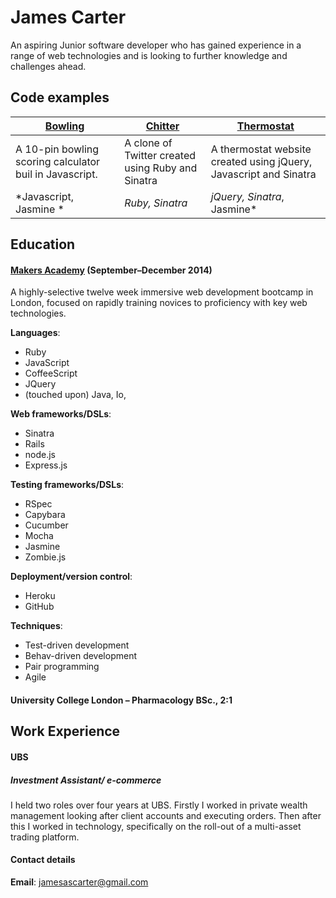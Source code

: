# James Carter

An aspiring Junior software developer who has gained experience in a range of web technologies and is looking to further knowledge and challenges ahead.

## Code examples

| [Bowling](https://github.com/jamesascarter/bowling) <br/>  | [Chitter](https://github.com/jamesascarter/Chitter) <br/> | [Thermostat](https://github.com/jamesascarter/Thermostat) <br/>
| ----------------- | ----------------- | ----------------- |
| A 10-pin bowling scoring calculator buil in Javascript. | A clone of Twitter created using Ruby and Sinatra | A thermostat website created using jQuery, Javascript and Sinatra|
| *Javascript, Jasmine * | *Ruby, Sinatra* | *jQuery, Sinatra*, Jasmine* |

## Education

#### [Makers Academy](http://www.makersacademy.com) (September–December 2014)

A highly-selective twelve week immersive web development bootcamp in London, focused on rapidly training novices to proficiency with key web technologies.

**Languages**:

* Ruby
* JavaScript
* CoffeeScript
* JQuery
* (touched upon) Java, Io, 

**Web frameworks/DSLs**:

* Sinatra
* Rails
* node.js
* Express.js

**Testing frameworks/DSLs**:

* RSpec
* Capybara
* Cucumber
* Mocha
* Jasmine
* Zombie.js

**Deployment/version control**:

* Heroku
* GitHub

**Techniques**:

* Test-driven development
* Behav-driven development
* Pair programming
* Agile

#### University College London – Pharmacology BSc., 2:1

## Work Experience

#### UBS

##### Investment Assistant/ e-commerce

I held two roles over four years at UBS. Firstly I worked in private wealth management looking after client accounts and executing orders. Then after this I worked in technology, specifically on the roll-out of a multi-asset trading platform.


#### Contact details

**Email**: jamesascarter@gmail.com